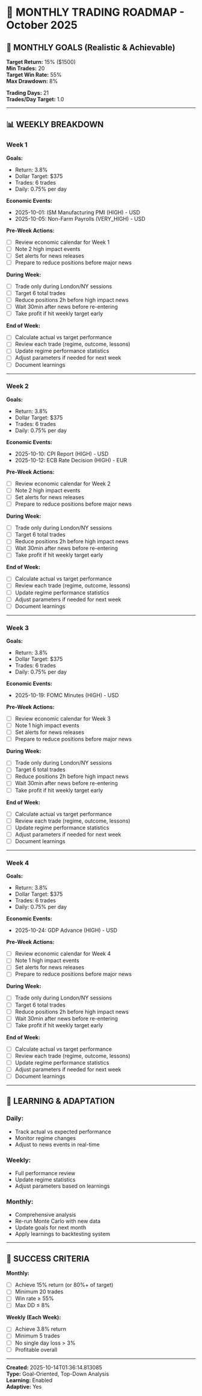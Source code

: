 # 📅 MONTHLY TRADING ROADMAP - October 2025

## 🎯 MONTHLY GOALS (Realistic & Achievable)

**Target Return:** 15% ($1500)  
**Min Trades:** 20  
**Target Win Rate:** 55%  
**Max Drawdown:** 8%

**Trading Days:** 21  
**Trades/Day Target:** 1.0

---

## 📊 WEEKLY BREAKDOWN


### **Week 1**

**Goals:**
- Return: 3.8%
- Dollar Target: $375
- Trades: 6 trades
- Daily: 0.75% per day

**Economic Events:**
- 2025-10-01: ISM Manufacturing PMI (HIGH) - USD
- 2025-10-05: Non-Farm Payrolls (VERY_HIGH) - USD

**Pre-Week Actions:**
- [ ] Review economic calendar for Week 1
- [ ] Note 2 high impact events
- [ ] Set alerts for news releases
- [ ] Prepare to reduce positions before major news

**During Week:**
- [ ] Trade only during London/NY sessions
- [ ] Target 6 total trades
- [ ] Reduce positions 2h before high impact news
- [ ] Wait 30min after news before re-entering
- [ ] Take profit if hit weekly target early

**End of Week:**
- [ ] Calculate actual vs target performance
- [ ] Review each trade (regime, outcome, lessons)
- [ ] Update regime performance statistics
- [ ] Adjust parameters if needed for next week
- [ ] Document learnings

---

### **Week 2**

**Goals:**
- Return: 3.8%
- Dollar Target: $375
- Trades: 6 trades
- Daily: 0.75% per day

**Economic Events:**
- 2025-10-10: CPI Report (HIGH) - USD
- 2025-10-12: ECB Rate Decision (HIGH) - EUR

**Pre-Week Actions:**
- [ ] Review economic calendar for Week 2
- [ ] Note 2 high impact events
- [ ] Set alerts for news releases
- [ ] Prepare to reduce positions before major news

**During Week:**
- [ ] Trade only during London/NY sessions
- [ ] Target 6 total trades
- [ ] Reduce positions 2h before high impact news
- [ ] Wait 30min after news before re-entering
- [ ] Take profit if hit weekly target early

**End of Week:**
- [ ] Calculate actual vs target performance
- [ ] Review each trade (regime, outcome, lessons)
- [ ] Update regime performance statistics
- [ ] Adjust parameters if needed for next week
- [ ] Document learnings

---

### **Week 3**

**Goals:**
- Return: 3.8%
- Dollar Target: $375
- Trades: 6 trades
- Daily: 0.75% per day

**Economic Events:**
- 2025-10-19: FOMC Minutes (HIGH) - USD

**Pre-Week Actions:**
- [ ] Review economic calendar for Week 3
- [ ] Note 1 high impact events
- [ ] Set alerts for news releases
- [ ] Prepare to reduce positions before major news

**During Week:**
- [ ] Trade only during London/NY sessions
- [ ] Target 6 total trades
- [ ] Reduce positions 2h before high impact news
- [ ] Wait 30min after news before re-entering
- [ ] Take profit if hit weekly target early

**End of Week:**
- [ ] Calculate actual vs target performance
- [ ] Review each trade (regime, outcome, lessons)
- [ ] Update regime performance statistics
- [ ] Adjust parameters if needed for next week
- [ ] Document learnings

---

### **Week 4**

**Goals:**
- Return: 3.8%
- Dollar Target: $375
- Trades: 6 trades
- Daily: 0.75% per day

**Economic Events:**
- 2025-10-24: GDP Advance (HIGH) - USD

**Pre-Week Actions:**
- [ ] Review economic calendar for Week 4
- [ ] Note 1 high impact events
- [ ] Set alerts for news releases
- [ ] Prepare to reduce positions before major news

**During Week:**
- [ ] Trade only during London/NY sessions
- [ ] Target 6 total trades
- [ ] Reduce positions 2h before high impact news
- [ ] Wait 30min after news before re-entering
- [ ] Take profit if hit weekly target early

**End of Week:**
- [ ] Calculate actual vs target performance
- [ ] Review each trade (regime, outcome, lessons)
- [ ] Update regime performance statistics
- [ ] Adjust parameters if needed for next week
- [ ] Document learnings

---

## 🔄 LEARNING & ADAPTATION

### **Daily:**
- Track actual vs expected performance
- Monitor regime changes
- Adjust to news events in real-time

### **Weekly:**
- Full performance review
- Update regime statistics
- Adjust parameters based on learnings

### **Monthly:**
- Comprehensive analysis
- Re-run Monte Carlo with new data
- Update goals for next month
- Apply learnings to backtesting system

---

## 🎯 SUCCESS CRITERIA

**Monthly:**
- [ ] Achieve 15% return (or 80%+ of target)
- [ ] Minimum 20 trades
- [ ] Win rate ≥ 55%
- [ ] Max DD ≤ 8%

**Weekly (Each Week):**
- [ ] Achieve 3.8% return
- [ ] Minimum 5 trades
- [ ] No single day loss > 3%
- [ ] Profitable overall

---

**Created:** 2025-10-14T01:36:14.813085  
**Type:** Goal-Oriented, Top-Down Analysis  
**Learning:** Enabled  
**Adaptive:** Yes
